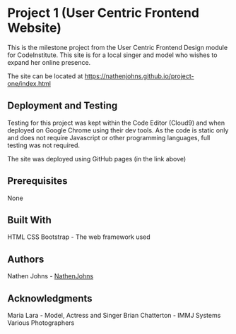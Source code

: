 # Project 1 (User Centric Frontend Website)

This is the milestone project from the User Centric Frontend Design module for CodeInstitute. This site is for a local singer and model who wishes to expand her online presence.

The site can be located at https://nathenjohns.github.io/project-one/index.html

## Deployment and Testing
Testing for this project was kept within the Code Editor (Cloud9) and when deployed on Google Chrome using their dev tools. As the code is static only and does not require Javascript
or other programming languages, full testing was not required.

The site was deployed using GitHub pages (in the link above)

## Prerequisites
None

## Built With
HTML
CSS
Bootstrap - The web framework used

## Authors
Nathen Johns - [NathenJohns](https://github.com/NathenJohns)

## Acknowledgments
Maria Lara - Model, Actress and Singer
Brian Chatterton - IMMJ Systems
Various Photographers